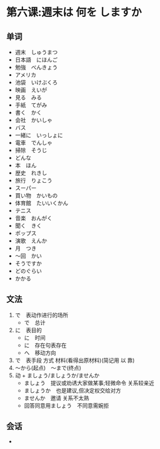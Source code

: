 # 第六课:週末は 何を しますか
## 单词
* 週末　しゅうまつ
* 日本語　にほんご
* 勉強　べんきょう
* アメリカ
* 池袋　いけぶくろ
* 映画　えいが
* 見る　みる
* 手紙　てがみ
* 書く　かく
* 会社　かいしゃ
* バス
* 一緒に　いっしょに
* 電車　でんしゃ
* 掃除　そうじ
* どんな
* 本　ほん
* 歴史　れきし
* 旅行　りょこう
* スーパー
* 買い物　かいもの
* 体育館　たいいくかん
* テニス
* 音楽　おんがく
* 聞く　きく
* ポップス
* 演歌　えんか
* 月　つき
* 〜回　かい
* そうですか
* どのぐらい
* かかる

## 文法
1. で　表动作进行的场所
    * で　总计
2. に　表目的
    * に　时间
    * に　存在句表存在
    * へ　移动方向
3. で　表手段 方式 材料(看得出原材料)(简记用 以 靠)
4. 〜から(起点)　〜まで(终点)
5. 动 + ましょう/ましょうか/ませんか
    * ましょう　提议或劝诱大家做某事;轻微命令 关系较亲近
    * ましょうか　也是建议,但决定权交给对方
    * ませんか　邀请 关系不太熟
    * 回答同意用ましょう　不同意需婉拒

## 会话
*  


